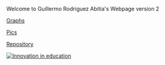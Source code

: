Welcome to Guillermo Rodriguez Abitia's Webpage version 2

[Graphs](/graphs/index.md) 

[Pics](/pics/index.md) 

[Repository](https://github.com/grdrz/ctbasample)

[![Innovation in education](https://img.youtube.com/vi/_PtJBOs28tQ/0.jpg)](https://youtu.be/_PtJBOs28tQ)
